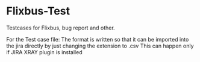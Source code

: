 # Flixbus-Test
Testcases for Flixbus, bug report and other.

For the Test case file: The format is written so that it can be imported into the jira directly by just changing the extension to .csv
This can happen only if JIRA XRAY plugin is installed
